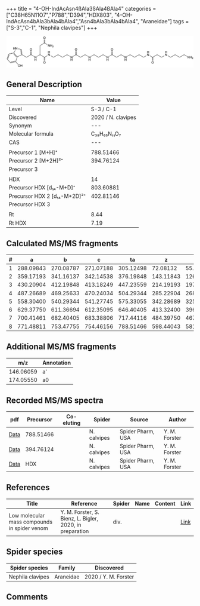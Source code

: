 +++
title = "4-OH-IndAcAsn4ßAla3ßAla4ßAla4"
categories = ["C38H65N11O7","P788","D394","HDX803",
"4-OH-IndAcAsn4bAla3bAla4bAla4","Asn4bAla3bAla4bAla4",
"Araneidae"]
tags = ["S-3","C-1",
"Nephila clavipes"]
+++

![](/img/4-OH-IndAcAsn4bAla3bAla4bAla4.png)

## General Description

| Name                       | Value              |
|----------------------------|--------------------|
| Level                      | S-3 / C-1          |
| Discovered                 | 2020 / N. clavipes |
| Synonym                    | ---                |
| Molecular formula          | C₃₈H₆₅N₁₁O₇                   |
| CAS                        | ---                |
|                            |                    |
| Precursor 1 [M+H]⁺         | 788.51466                   |
| Precursor 2 [M+2H]²⁺       | 394.76124                   |
| Precursor 3                |                    |
|                            |                    |
| HDX                        | 14                   |
| Precursor HDX   [d₁₄-M+D]⁺   | 803.60881                   |
| Precursor HDX 2 [d₁₄-M+2D]²⁺ | 402.81146                   |
| Precursor HDX 3            |                    |
|                            |                    |
| Rt                         | 8.44                   |
| Rt HDX                     | 7.19                   |

## Calculated MS/MS fragments

| # | a         | b         | c         | ta        | z         | y         | tz        |
|---|-----------|-----------|-----------|-----------|-----------|-----------|-----------|
| 1 | 288.09843 | 270.08787 | 271.07188 | 305.12498 | 72.08132 | 55.05477 | 89.10787 |
| 2 | 359.17193 | 341.16137 | 342.14538 | 376.19848 | 143.11843 | 126.09188 | 160.14498 |
| 3 | 430.20904 | 412.19848 | 413.18249 | 447.23559 | 214.19193 | 197.16538 | 231.21848 |
| 4 | 487.26689 | 469.25633 | 470.24034 | 504.29344 | 285.22904 | 268.20249 | 302.25559 |
| 5 | 558.30400 | 540.29344 | 541.27745 | 575.33055 | 342.28689 | 325.26034 | 359.31344 |
| 6 | 629.37750 | 611.36694 | 612.35095 | 646.40405 | 413.32400 | 396.29745 | 430.35055 |
| 7 | 700.41461 | 682.40405 | 683.38806 | 717.44116 | 484.39750 | 467.37095 | 501.42405 |
| 8 | 771.48811 | 753.47755 | 754.46156 | 788.51466 | 598.44043 | 581.41388 | 615.46698 |

## Additional MS/MS fragments

| m/z | Annotation |
|-----|------------|
| 146.06059    | a'   |
| 174.05550    | a0   |

## Recorded MS/MS spectra

| pdf                                             | Precursor | Co-eluting | Spider      | Source                       | Author        |
|-------------------------------------------------|-----------|------------|-------------|------------------------------|---------------|
| [Data](/pdf/N-clavipes/788_4-OH-IndAcAsn4bAla3bAla4bAla4_Nc.pdf) | 788.51466 |           | N. calvipes | Spider Pharm, USA | Y. M. Forster |
| [Data](/pdf/N-clavipes/788_4-OH-IndAcAsn4bAla3bAla4bAla4_Nc_2.pdf) | 394.76124 |           | N. calvipes | Spider Pharm, USA | Y. M. Forster |
| [Data](/pdf/N-clavipes/788_4-OH-IndAcAsn4bAla3bAla4bAla4_Nc_HDX.pdf) | HDX |           | N. calvipes | Spider Pharm, USA | Y. M. Forster |


## References

| Title | Reference | Spider | Name | Content | Link |
|-------|-----------|--------|------|---------|------|
| Low molecular mass compounds in spider venom      | Y. M. Forster, S. Bienz, L. Bigler, 2020, in preparation          | div.       |   |   | [Link](unknown) |

## Spider species

| Spider species     | Family     | Discovered           |
|--------------------|------------|----------------------|
| Nephila clavipes | Araneidae | 2020 / Y. M. Forster |


## Comments